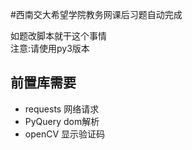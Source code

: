 #西南交大希望学院教务网课后习题自动完成

如题改脚本就干这个事情  
注意:请使用py3版本
## 前置库需要
- requests 网络请求
- PyQuery dom解析
- openCV 显示验证码
